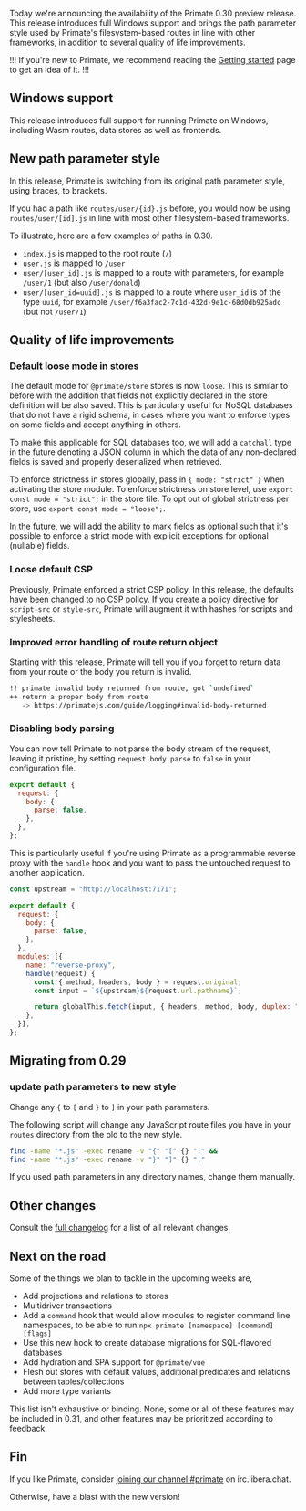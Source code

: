 Today we're announcing the availability of the Primate 0.30 preview release.
This release introduces full Windows support and brings the path parameter
style used by Primate's filesystem-based routes in line with other frameworks,
in addition to several quality of life improvements.

!!!
If you're new to Primate, we recommend reading the [Getting started] page to
get an idea of it.
!!!

## Windows support

This release introduces full support for running Primate on Windows, including 
Wasm routes, data stores as well as frontends.

## New path parameter style

In this release, Primate is switching from its original path parameter style,
using braces, to brackets.

If you had a path like `routes/user/{id}.js` before, you would now be using
`routes/user/[id].js` in line with most other filesystem-based frameworks.

To illustrate, here are a few examples of paths in 0.30.

* `index.js` is mapped to the root route (`/`)
* `user.js` is mapped to `/user`
* `user/[user_id].js` is mapped to a route with parameters, for example 
`/user/1` (but also `/user/donald`)
* `user/[user_id=uuid].js` is mapped to a route where `user_id` is of the type
`uuid`, for example `/user/f6a3fac2-7c1d-432d-9e1c-68d0db925adc` (but not 
`/user/1`)

## Quality of life improvements

### Default loose mode in stores

The default mode for `@primate/store` stores is now `loose`. This is similar to
before with the addition that fields not explicitly declared in the store
definition will be also saved. This is particulary useful for NoSQL databases 
that do not have a rigid schema, in cases where you want to enforce types on
some fields and accept anything in others.

To make this applicable for SQL databases too, we will add a `catchall` type in
the future denoting a JSON column in which the data of any non-declared fields
is saved and properly deserialized when retrieved.

To enforce strictness in stores globally, pass in `{ mode: "strict" }` when
activating the store module. To enforce strictness on store level, use
`export const mode = "strict";` in the store file. To opt out of global
strictness per store, use `export const mode = "loose";`.

In the future, we will add the ability to mark fields as optional such that
it's possible to enforce a strict mode with explicit exceptions for optional
(nullable) fields.

### Loose default CSP

Previously, Primate enforced a strict CSP policy. In this release, the defaults
have been changed to no CSP policy. If you create a policy directive for
`script-src` or `style-src`, Primate will augment it with hashes for scripts
and stylesheets.

### Improved error handling of route return object

Starting with this release, Primate will tell you if you forget to return data
from your route or the body you return is invalid.

```sh
!! primate invalid body returned from route, got `undefined`
++ return a proper body from route
   -> https://primatejs.com/guide/logging#invalid-body-returned
```

### Disabling body parsing

You can now tell Primate to not parse the body stream of the request, leaving
it pristine, by setting `request.body.parse` to `false` in your configuration
file.

```js caption=primate.config.js
export default {
  request: {
    body: {
      parse: false,
    },
  },
};
```

This is particularly useful if you're using Primate as a programmable reverse
proxy with the `handle` hook and you want to pass the untouched request to
another application.

```js caption=primate.config.js
const upstream = "http://localhost:7171";

export default {
  request: {
    body: {
      parse: false,
    },
  },
  modules: [{
    name: "reverse-proxy",
    handle(request) {
      const { method, headers, body } = request.original;
      const input = `${upstream}${request.url.pathname}`;

      return globalThis.fetch(input, { headers, method, body, duplex: "half" });
    },
  }],
};
```

## Migrating from 0.29

### update path parameters to new style

Change any `{` to `[` and `}` to `]` in your path parameters.

The following script will change any JavaScript route files you have in your
`routes` directory from the old to the new style.

```sh
find -name "*.js" -exec rename -v "{" "[" {} ";" &&
find -name "*.js" -exec rename -v "}" "]" {} ";"
```

If you used path parameters in any directory names, change them manually.

## Other changes

Consult the [full changelog][changelog] for a list of all relevant changes.

## Next on the road

Some of the things we plan to tackle in the upcoming weeks are,

* Add projections and relations to stores
* Multidriver transactions
* Add a `command` hook that would allow modules to register command line
  namespaces, to be able to run `npx primate [namespace] [command] [flags]`
* Use this new hook to create database migrations for SQL-flavored databases
* Add hydration and SPA support for `@primate/vue`
* Flesh out stores with default values, additional predicates and relations
  between tables/collections
* Add more type variants

This list isn't exhaustive or binding. None, some or all of these features may
be included in 0.31, and other features may be prioritized according to
feedback.

## Fin

If you like Primate, consider [joining our channel #primate][irc] on
irc.libera.chat.

Otherwise, have a blast with the new version!

[Getting started]: /guide/getting-started
[irc]: https://web.libera.chat#primate
[changelog]: https://github.com/primatejs/primate/releases/tag/0.30.0
